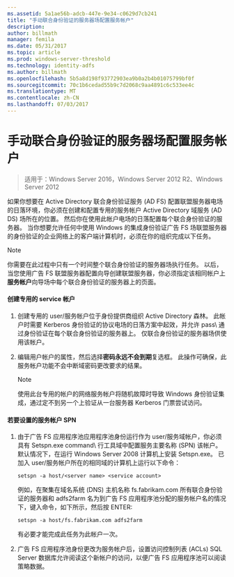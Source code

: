 ```yaml
---
ms.assetid: 5a1ae56b-adcb-447e-9e34-c0629d7cb241
title: "手动联合身份验证的服务器场配置服务帐户"
description: 
author: billmath
manager: femila
ms.date: 05/31/2017
ms.topic: article
ms.prod: windows-server-threshold
ms.technology: identity-adfs
ms.author: billmath
ms.openlocfilehash: 5b5a8d198f93772903ea9b0a2b4b01075799bf0f
ms.sourcegitcommit: 70c1b6cedad55b9c7d2068c9aa4891c6c533ee4c
ms.translationtype: MT
ms.contentlocale: zh-CN
ms.lasthandoff: 07/03/2017
---
```

# <a name="manually-configure-a-service-account-for-a-federation-server-farm"></a>手动联合身份验证的服务器场配置服务帐户

>适用于：Windows Server 2016，Windows Server 2012 R2、Windows Server 2012

如果你想要在 Active Directory 联合身份验证服务 \(AD FS\) 配置联盟服务器电场的日落环境，你必须在创建和配置专用的服务帐户 Active Directory 域服务 \(AD DS\) 场所在的位置。 然后你在使用此帐户电场的日落配置每个联合身份验证的服务器。 当你想要允许任何中使用 Windows 的集成身份验证广告 FS 场联盟服务器的身份验证的企业网络上的客户端计算机时，必须在你的组织完成以下任务。  
  
> [!NOTE]  
> 你需要在此过程中只有一个时间整个联合身份验证的服务器场执行任务。 以后，当您使用广告 FS 联盟服务器配置向导创建联盟服务器，你必须指定该相同帐户上**服务帐户**向导场中每个联合身份验证的服务器上的页面。  
  
#### <a name="create-a-dedicated-service-account"></a>创建专用的 service 帐户  
  
1.  创建专用的 user\/服务帐户位于身份提供商组织 Active Directory 森林。 此帐户时需要 Kerberos 身份验证的协议电场的日落方案中起效，并允许 pass\ 通过身份验证在每个联合身份验证的服务器上。 仅联合身份验证的服务器场供使用该帐户。  
  
2.  编辑用户帐户的属性，然后选择**密码永远不会到期**复选框。 此操作可确保，此服务帐户功能不会中断域密码更改要求的结果。  
  
    > [!NOTE]  
    > 使用此台专用的帐户的网络服务帐户将随机故障时导致 Windows 身份验证集成，通过定不到另一个上验证从一台服务器 Kerberos 门票尝试访问。  
  
#### <a name="to-set-the-spn-of-the-service-account"></a>若要设置的服务帐户 SPN  
  
1.  由于广告 FS 应用程序池应用程序池身份运行作为 user\/服务域帐户，你必须具有 Setspn.exe command\ 行工具域中配置服务主要名称 \(SPN\) 该帐户。 默认情况下，在运行 Windows Server 2008 计算机上安装 Setspn.exe。 已加入 user\/服务帐户所在的相同域的计算机上运行以下命令：  
  
    ```  
    setspn -a host/<server name> <service account>  
    ```  
  
    例如，在聚集在域名系统 \(DNS\) 主机名称 fs.fabrikam.com 所有联合身份验证的服务器和 adfs2farm 名为到广告 FS 应用程序池分配的服务帐户名的情况下，键入命令，如下所示，然后按 ENTER:  
  
    ```  
    setspn -a host/fs.fabrikam.com adfs2farm  
    ```  
  
    有必要才能完成此任务为此帐户一次。  
  
2.  广告 FS 应用程序池身份更改为服务帐户后，设置访问控制列表 \(ACLs\) SQL Server 数据库允许阅读这个新帐户的访问，以便广告 FS 应用程序池可以阅读策略数据。  
  

